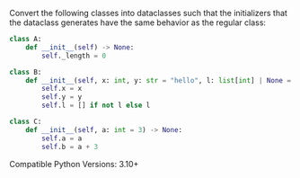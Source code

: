 Convert the following classes into dataclasses such that the initializers that the dataclass generates have the same behavior as the regular class:

```python
class A:
    def __init__(self) -> None:
        self._length = 0

class B:
    def __init__(self, x: int, y: str = "hello", l: list[int] | None = None) -> None:
        self.x = x
        self.y = y
        self.l = [] if not l else l

class C:
    def __init__(self, a: int = 3) -> None:
        self.a = a
        self.b = a + 3
```

Compatible Python Versions: 3.10+